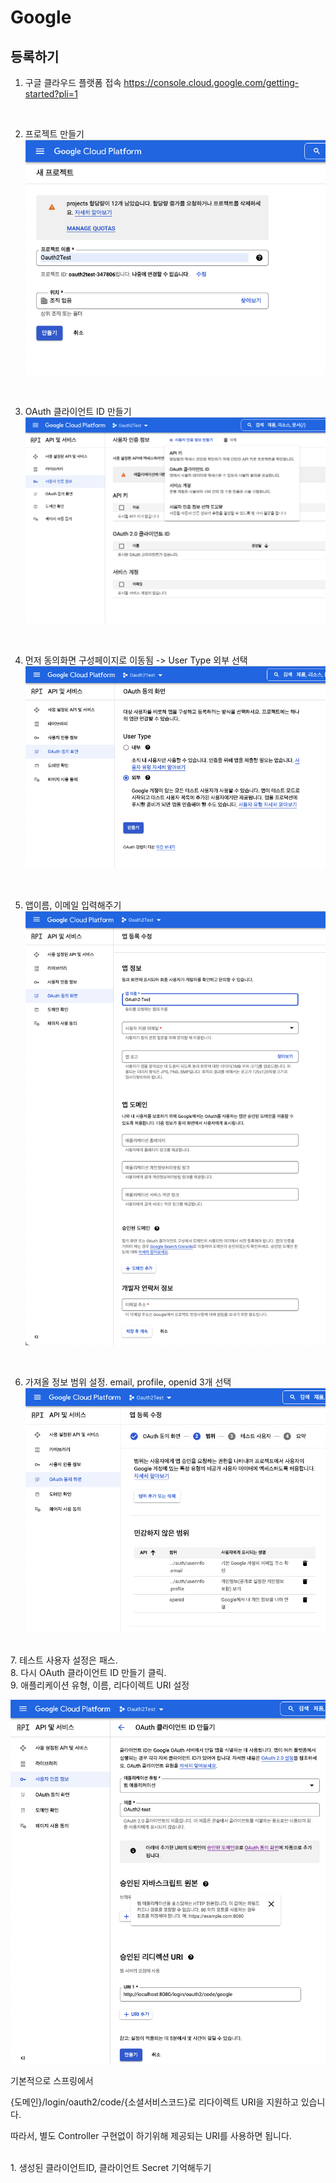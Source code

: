 # Google

## 등록하기

1. 구글 클라우드 플랫폼 접속
https://console.cloud.google.com/getting-started?pli=1
</br>

2. 프로젝트 만들기
![project](../../images/Spring/googleproject.png)

</br>

3. OAuth 클라이언트 ID 만들기
![OauthID](../../images/Spring/OAuthid.png)

<br>

4. 먼저 동의화면 구성페이지로 이동됨 -> User Type 외부 선택
![usertype](../../images/Spring/userType.png)

</br>

5. 앱이름, 이메일 입력해주기
![accept](../../images/Spring/accept.png)

</br>

6. 가져올 정보 범위 설정. email, profile, openid 3개 선택
![range](../../images/Spring/range.png)
</br>
7. 테스트 사용자 설정은 패스. 
</br>
8. 다시 OAuth 클라이언트 ID 만들기 클릭.
</br>
9. 애플리케이션 유형, 이름, 리다이렉트 URI 설정

![client](../../images/Spring/client.png)


기본적으로 스프링에서 

{도메인}/login/oauth2/code/{소셜서비스코드}로 리다이렉트 URI을 지원하고 있습니다. 

따라서, 별도 Controller 구현없이 하기위해 제공되는 URI를 사용하면 됩니다. 

</br>
1.  생성된 클라이언트ID, 클라이언트 Secret 기억해두기